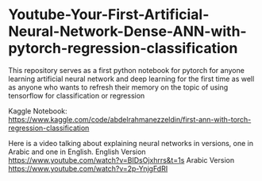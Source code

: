 # Youtube-Your-First-Artificial-Neural-Network-Dense-ANN-with-pytorch-regression-classification
This repository serves as a first python notebook for pytorch for anyone learning artificial neural network and deep learning for the first time as well as anyone who wants to refresh their memory on the topic of using tensorflow for classification or regression

Kaggle Notebook:
https://www.kaggle.com/code/abdelrahmanezzeldin/first-ann-with-torch-regression-classification

Here is a video talking about explaining neural networks in versions, one in Arabic and one in English.
English Version
https://www.youtube.com/watch?v=BIDsOjxhrrs&t=1s
Arabic Version
https://www.youtube.com/watch?v=2p-YnjgFdRI
